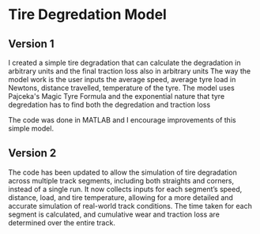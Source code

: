 # Tire Degredation Model
## Version 1
I created a simple tire degradation that can calculate the degradation in arbitrary units and the final traction loss also in arbitrary units
The way the model work is the user inputs the average speed, average tyre load in Newtons, distance travelled, temperature of the tyre. The model uses Pajceka's Magic Tyre Formula and the exponential nature that tyre degredation has to find both the degredation and traction loss

The code was done in MATLAB and I encourage improvements of this simple model. 

## Version 2
The code has been updated to allow the simulation of tire degradation across multiple track segments, including both straights and corners, instead of a single run. It now collects inputs for each segment’s speed, distance, load, and tire temperature, allowing for a more detailed and accurate simulation of real-world track conditions. The time taken for each segment is calculated, and cumulative wear and traction loss are determined over the entire track.
